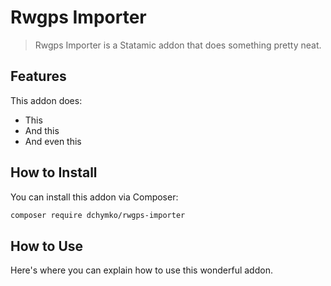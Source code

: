 # Rwgps Importer

> Rwgps Importer is a Statamic addon that does something pretty neat.

## Features

This addon does:

- This
- And this
- And even this

## How to Install

You can install this addon via Composer:

``` bash
composer require dchymko/rwgps-importer
```

## How to Use

Here's where you can explain how to use this wonderful addon.
